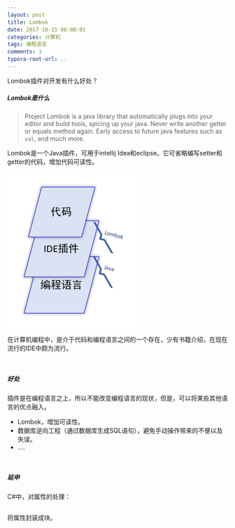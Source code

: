 ```yaml
---
layout: post
title: Lombok 
date: 2017-10-15 00:00:01
categories: 计算机
tags: 编程语言
comments: 1
typora-root-url: ..
---
```






Lombok插件对开发有什么好处？

##### Lombok是什么

> Project Lombok is a java library that automatically plugs into your editor and build tools, spicing up your java.
> Never write another getter or equals method again. Early access to future java features such as `val`, and much more.

Lombok是一个Java插件，可用于intellij Idea和eclipse。它可省略编写setter和getter的代码，增加代码可读性。

![1540736352720](/assets/blog_res/1540736352720.png)

在计算机编程中，是介于代码和编程语言之间的一个存在，少有书籍介绍，在现在流行的IDE中颇为流行。

<br>

##### 好处

插件是在编程语言之上，所以不能改变编程语言的现状，但是，可以将某些其他语言的优点融入。

- Lombok，增加可读性。
- 数据库逆向工程（通过数据库生成SQL语句），避免手动操作带来的不便以及失误。
- ....

<br>

##### 延申

C#中，对属性的处理：

```c#

```

将属性封装成块。



